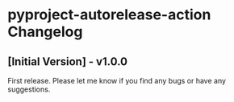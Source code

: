 # pyproject-autorelease-action Changelog

## [Initial Version] - v1.0.0

First release. Please let me know if you find any bugs or have any suggestions.
